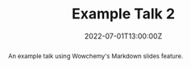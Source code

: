 ---
title: Example Talk 2
authors: [Stingo, Roverato, Consonni, Augugliaro]
summary: An example talk using Wowchemy's Markdown slides feature.
abstract: An example talk using Wowchemy's Markdown slides feature.
address:
  city: Stanford
  country: United States
  postcode: "94305"
  region: CA
  street: 450 Serra Mall
all_day: false
date: "2022-07-01T13:00:00Z"
date_end: "2022-07-01T15:00:00Z"
location: Wowchemy HQ
event: Wowchemy Conference
#event_url: https://example.org
featured: false
#image:
#  caption: 'Image credit: [**Unsplash**](https://unsplash.com/photos/bzdhc5b3Bxs)'
#  focal_point: Right
#links:
#- icon: twitter
#  icon_pack: fab
#  name: Follow
#  url: https://twitter.com/georgecushen
#projects:
#- internal-project
publishDate: "2017-01-01T00:00:00Z"
#slides: example
tags: [Talk]
url_code: ""
url_pdf: ""
url_slides: ""
url_video: ""
---